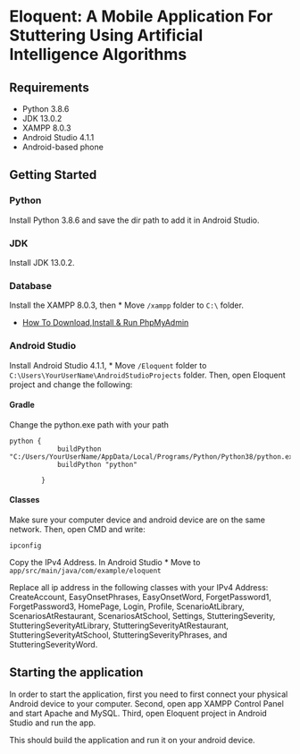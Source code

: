 # Eloquent: A Mobile Application For Stuttering Using Artificial Intelligence Algorithms



##  Requirements
- Python 3.8.6
- JDK 13.0.2
- XAMPP 8.0.3
- Android Studio 4.1.1
- Android-based phone


## Getting Started


### Python
Install Python 3.8.6 and save the dir path to add it in Android Studio.

### JDK
Install JDK 13.0.2.


### Database 
Install the XAMPP 8.0.3, then * Move `/xampp` folder to `C:\` folder.

- [How To Download,Install & Run PhpMyAdmin](https://www.youtube.com/watch?v=zYfv35mi6V8&t=467s)

### Android Studio
Install Android Studio 4.1.1, * Move `/Eloquent` folder to `C:\Users\YourUserName\AndroidStudioProjects` folder.
Then, open Eloquent project and change the following:

#### Gradle

Change the python.exe path with your path

```
python {
            buildPython "C:/Users/YourUserName/AppData/Local/Programs/Python/Python38/python.exe"
            buildPython "python"
            
        }
```

#### Classes

Make sure your computer device and android device are on the same network. Then, open CMD and write:
```
ipconfig
```

Copy the IPv4 Address. In Android Studio * Move to `app/src/main/java/com/example/eloquent`

Replace all ip address in the following classes with your IPv4 Address:
CreateAccount, EasyOnsetPhrases, EasyOnsetWord, ForgetPassword1, ForgetPassword3, HomePage, Login, Profile, 
ScenarioAtLibrary, ScenariosAtRestaurant, ScenariosAtSchool, Settings, StutteringSeverity, StutteringSeverityAtLibrary,
StutteringSeverityAtRestaurant, StutteringSeverityAtSchool, StutteringSeverityPhrases, and StutteringSeverityWord.

## Starting the application

In order to start the application, first you need to first connect your physical Android device to your computer. 
Second, open app XAMPP Control Panel and start Apache and MySQL. Third, open Eloquent project in Android Studio and run the app.


This should build the application and run it on your android device.









